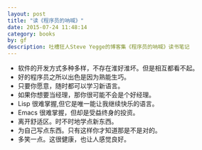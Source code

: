 ```yaml
---
layout: post
title: "读《程序员的呐喊》"
date: 2015-07-24 11:48:14
category: books
by: gf
description: 吐槽狂人Steve Yegge的博客集《程序员的呐喊》读书笔记
---
```


- 软件的开发方式多种多样，不存在淮好淮坏。但是相互都看不起。
- 好的程序员之所以出色是因为熟能生巧。
- 只要你愿意，随时都可以学习新语言。
- 如果你想要当经理，那你很可能不会是个好经理。
- Lisp 很难掌握,但它是唯一能让我继续快乐的语言。
- Emacs 很难掌握，但却是受益终身的投资。
- 离开舒适区。时不时地学点新东西。
- 为自己写点东西。只有这样你才知道那是不是对的。
- 多笑一点。这很健康，也让人感觉良好。

